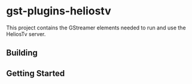 # gst-plugins-heliostv

This project contains the GStreamer elements needed to run and use the HeliosTv
server.

## Building

## Getting Started
